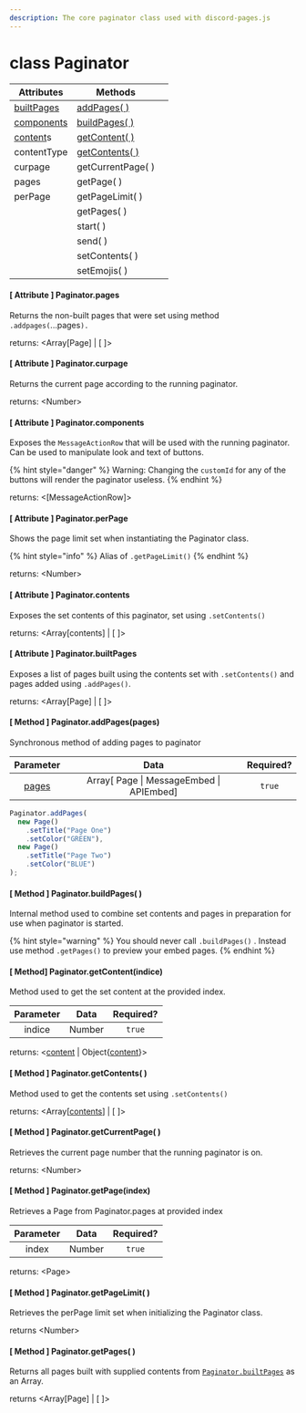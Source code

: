 ```yaml
---
description: The core paginator class used with discord-pages.js
---
```


# class Paginator

| Attributes                                                      | Methods                                                           |   |
| --------------------------------------------------------------- | ----------------------------------------------------------------- | - |
| [builtPages](class-paginator.md#attribute-paginator.builtpages) | [addPages( )](class-paginator.md#method-paginator.addpages-pages) |   |
| [components](class-paginator.md#attribute-paginator.components) | [buildPages( )](class-paginator.md#method-paginator.buildpages)   |   |
| [content](class-paginator.md#attribute-paginator.contents)s     | [getContent( )](class-paginator.md#undefined)                     |   |
| contentType                                                     | [getContents( )](class-paginator.md#method-paginator.getcontents) |   |
| curpage                                                         | getCurrentPage( )                                                 |   |
| pages                                                           | getPage( )                                                        |   |
| perPage                                                         | getPageLimit( )                                                   |   |
|                                                                 | getPages( )                                                       |   |
|                                                                 | start( )                                                          |   |
|                                                                 | send( )                                                           |   |
|                                                                 | setContents( )                                                    |   |
|                                                                 | setEmojis( )                                                      |   |

#### \[ Attribute ] Paginator.pages

Returns the non-built pages that were set using method `.addpages(`...pages`).`

returns: \<Array\[Page] | \[ ]>

#### \[ Attribute ] Paginator.curpage

Returns the current page according to the running paginator.

returns: \<Number>

#### \[ Attribute ] Paginator.components

Exposes the `MessageActionRow` that will be used with the running paginator. Can be used to manipulate look and text of buttons.

{% hint style="danger" %}
Warning: Changing the `customId` for any of the buttons will render the paginator useless.
{% endhint %}

returns: <\[MessageActionRow]>

#### \[ Attribute ] Paginator.perPage

Shows the page limit set when instantiating the Paginator class.

{% hint style="info" %}
Alias of `.getPageLimit()`
{% endhint %}

returns: \<Number>

#### \[ Attribute ] Paginator.contents

Exposes the set contents of this paginator, set using `.setContents()`

returns: \<Array\[contents] | \[ ]>

#### \[ Attribute ] Paginator.builtPages

Exposes a list of pages built using the contents set with `.setContents()` and pages added using `.addPages()`.

returns: \<Array\[Page] | \[ ]>

#### \[ Method ] Paginator.addPages(pages)

Synchronous method of adding pages to paginator

|                       Parameter                       |                    Data                   | Required? |
| :---------------------------------------------------: | :---------------------------------------: | :-------: |
| [pages](class-paginator.md#attribute-paginator.pages) | Array\[ Page \| MessageEmbed \| APIEmbed] |   `true`  |

```javascript
Paginator.addPages(
  new Page()
    .setTitle("Page One")
    .setColor("GREEN"),
  new Page()
    .setTitle("Page Two")
    .setColor("BLUE")
);
```

#### \[ Method ] Paginator.buildPages( )

Internal method used to combine set contents and pages in preparation for use when paginator is started.

{% hint style="warning" %}
You should never call `.buildPages()` . Instead use method `.getPages()` to preview your embed pages.
{% endhint %}

#### \[ Method] Paginator.getContent(indice) <a href="#paginator.getcontent" id="paginator.getcontent"></a>

Method used to get the set content at the provided index.

| Parameter |  Data  | Required? |
| :-------: | :----: | :-------: |
|   indice  | Number |   `true`  |

returns: <[content](class-paginator.md#attribute-paginator.contents) | Object{[content](class-paginator.md#attribute-paginator.contents)}>

#### \[ Method ] Paginator.getContents( )

Method used to get the contents set using `.setContents()`

returns: \<Array\[[contents](class-paginator.md#attribute-paginator.contents)] | \[ ]>

#### \[ Method ] Paginator.getCurrentPage( )

Retrieves the current page number that the running paginator is on.

returns: \<Number>



#### \[ Method ] Paginator.getPage(index)

Retrieves a Page from Paginator.pages at provided index

| Parameter |  Data  | Required? |
| :-------: | :----: | :-------: |
|   index   | Number |   `true`  |

returns: \<Page>



#### \[ Method ] Paginator.getPageLimit( )

Retrieves the perPage limit set when initializing the Paginator class.

returns \<Number>



#### \[ Method ] Paginator.getPages( )

Returns all pages built with supplied contents from [`Paginator.builtPages`](class-paginator.md#attribute-paginator.builtpages) as an Array.

returns \<Array\[Page] | \[ ]>



